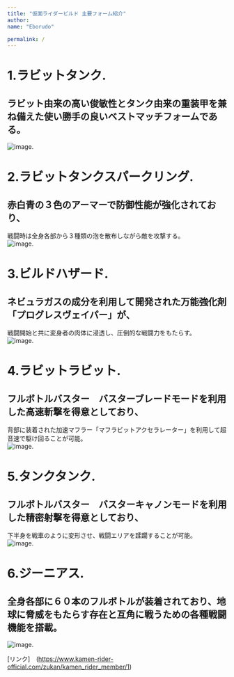 ```yaml
---
title: "仮面ライダービルド 主要フォーム紹介" 
author: 
name: "Eborudo"  

permalink: /
---
```


# 1.ラビットタンク. 
## ラビット由来の高い俊敏性とタンク由来の重装甲を兼ね備えた使い勝手の良いベストマッチフォームである。  
![image](/Kamen-Rider-Build/assets/images/RB.png). 

# 2.ラビットタンクスパークリング. 
## 赤白青の３色のアーマーで防御性能が強化されており、  
戦闘時は全身各部から３種類の泡を散布しながら敵を攻撃する。  
![image](/2212110033_GitHubPages/assets/images/SP.png). 

# 3.ビルドハザード.
## ネビュラガスの成分を利用して開発された万能強化剤「プログレスヴェイパー」が、  
戦闘開始と共に変身者の肉体に浸透し、圧倒的な戦闘力をもたらす。  
![image](/2212110033_GitHubPages/assets/images/HZ.png). 

# 4.ラビットラビット. 
## フルボトルバスター　バスターブレードモードを利用した高速斬撃を得意としており、  
背部に装着された加速マフラー「マフラビットアクセラレーター」を利用して超音速で駆け回ることが可能。  
![image](/2212110033_GitHubPages/assets/images/RR.png). 

# 5.タンクタンク. 
## フルボトルバスター　バスターキャノンモードを利用した精密射撃を得意としており、    
下半身を戦車のように変形させ、戦闘エリアを蹂躙することが可能。  
![image](/2212110033_GitHubPages/assets/images/RR.png). 

# 6.ジーニアス. 
## 全身各部に６０本のフルボトルが装着されており、地球に脅威をもたらす存在と互角に戦うための各種戦闘機能を搭載。  
![image](/2212110033_GitHubPages/assets/images/ZN.png). 

[リンク]　(https://www.kamen-rider-official.com/zukan/kamen_rider_member/1)




